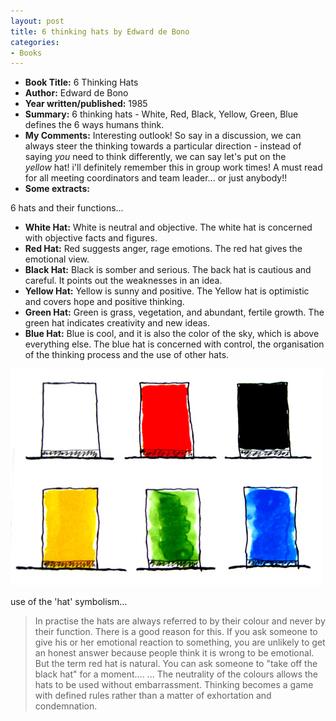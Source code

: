 ```yaml
---
layout: post
title: 6 thinking hats by Edward de Bono
categories:
- Books
---
```


- **Book Title:** 6 Thinking Hats
- **Author:** Edward de Bono
- **Year written/published:** 1985
- **Summary:** 6 thinking hats - White, Red, Black, Yellow, Green, Blue defines the 6 ways humans think.
- **My Comments:** Interesting outlook! So say in a discussion, we can always steer the thinking towards a particular direction - instead of saying _you_ need to think differently, we can say let's put on the _yellow_ hat! i'll definitely remember this in group work times! A must read for all meeting coordinators and team leader... or just anybody!!
- **Some extracts:**

6 hats and their functions...

- **White Hat:** White is neutral and objective. The white hat is concerned with objective facts and figures.
- **Red Hat:** Red suggests anger, rage emotions. The red hat gives the emotional view.
- **Black Hat:** Black is somber and serious. The back hat is cautious and careful. It points out the weaknesses in an idea.
- **Yellow Hat:** Yellow is sunny and positive. The Yellow hat is optimistic and covers hope and positive thinking.
- **Green Hat:** Green is grass, vegetation, and abundant, fertile growth. The green hat indicates creativity and new ideas.
- **Blue Hat:** Blue is cool, and it is also the color of the sky, which is above everything else. The blue hat is concerned with control, the organisation of the thinking process and the use of other hats.

![](/img/thinking_hats.jpg)

use of the 'hat' symbolism...

> In practise the hats are always referred to by their colour and never by their function. There is a good reason for this. If you ask someone to give his or her emotional reaction to something, you are unlikely to get an honest answer because people think it is wrong to be emotional. But the term red hat is natural. You can ask someone to "take off the black hat" for a moment.... ... The neutrality of the colours allows the hats to be used without embarrassment. Thinking becomes a game with defined rules rather than a matter of exhortation and condemnation.
